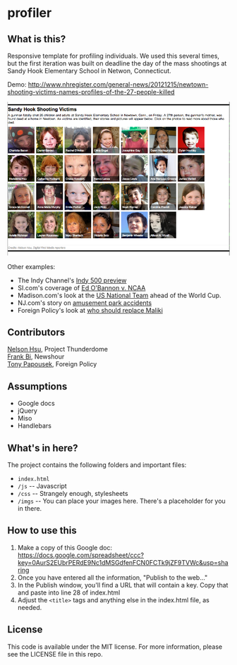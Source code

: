 profiler
========

What is this?
-------------

Responsive template for profiling individuals. We used this several times, but the first iteration was built on deadline the day of the mass shootings at Sandy Hook Elementary School in Netwon, Connecticut.

Demo: http://www.nhregister.com/general-news/20121215/newtown-shooting-victims-names-profiles-of-the-27-people-killed

![Sandy Hook victims](screenshots/profiler.png)

Other examples:
* The Indy Channel's [Indy 500 preview](http://media2.scrippsnationalnews.com/html/indyprofiler/index.html)
* SI.com's coverage of [Ed O'Bannon v. NCAA](http://college-football.si.com/2014/06/05/ed-obannon-ncaa-trial-key-figures/)
* Madison.com's look at the [US National Team](http://host.madison.com/sports/soccer/world-cup/united-states-world-cup-team-profiles/html_ab209018-ec19-11e3-97fb-001a4bcf887a.html) ahead of the World Cup.
* NJ.com's story on [amusement park accidents](http://www.nj.com/news/index.ssf/2014/06/more_accidents_happen_in_water_rides_and_go-karts_data_shows.html)
* Foreign Policy's look at [who should replace Maliki](http://www.foreignpolicy.com/articles/2014/06/24/who_should_replace_maliki_iraq_isis_john_kerry_kurdistan_chalabi_allawi)

Contributors
---------

[Nelson Hsu](https://github.com/hsunelson), Project Thunderdome<br />
[Frank Bi](https://github.com/frankbi), Newshour<br />
[Tony Papousek](https://twitter.com/TonyPapousek), Foreign Policy

Assumptions
-----------

* Google docs
* jQuery
* Miso
* Handlebars

What's in here?
---------------

The project contains the following folders and important files:

* ``index.html``
* ``/js`` -- Javascript
* ``/css`` -- Strangely enough, stylesheets
* ``/imgs`` -- You can place your images here. There's a placeholder for you in there.

How to use this
---------------

1. Make a copy of this Google doc: https://docs.google.com/spreadsheet/ccc?key=0AurS2EUbrPERdE9Nc1dMSGdfenFCN0FCTk9jZF9TVWc&usp=sharing
2. Once you have entered all the information, "Publish to the web..."
3. In the Publish window, you'll find a URL that will contain a key. Copy that and paste into line 28 of index.html
4. Adjust the ``<title>`` tags and anything else in the index.html file, as needed.

License
----------

This code is available under the MIT license. For more information, please see the LICENSE file in this repo.
